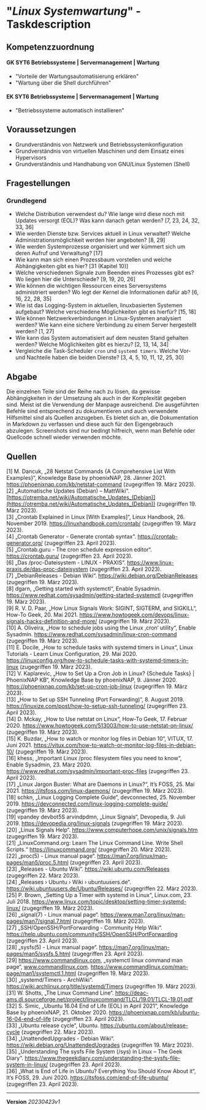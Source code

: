 # "*Linux Systemwartung*" - Taskdescription

## Kompetenzzuordnung
#### GK SYT6 Betriebssysteme | Servermanagement | Wartung
* "Vorteile der Wartungsautomatisierung erklären"
* "Wartung über die Shell durchführen"
#### EK SYT6 Betriebssysteme | Servermanagement | Wartung
* "Betriebssysteme automatisch installieren"

## Voraussetzungen
* Grundverständnis von Netzwerk und Betriebssystemkonfiguration
* Grundverständnis von virtuellen Maschinen und dem Einsatz eines Hypervisors
* Grundverständnis und Handhabung von GNU/Linux Systemen (Shell)


## Fragestellungen

### Grundlegend

* Welche Distribution verwendest du? Wie lange wird diese noch mit Updates versorgt (EOL)? Was kann danach getan werden? [7, 23, 24, 32, 33, 36]
* Wie werden Dienste bzw. Services aktuell in Linux verwaltet? Welche Administrationsmöglichkeit werden hier angeboten? [8, 29]
* Wie werden Systemprozesse organisiert und wer kümmert sich um deren Aufruf und Verwaltung? [17]
* Wie kann man sich einen Prozessbaum vorstellen und welche Abhängigkeiten gibt es hier? [31 (Kapitel 10)]
* Welche verschiedenen Signale zum Beenden eines Prozesses gibt es? Wo liegen hier die Unterschiede? [9, 19, 20, 26]
* Wie können die wichtigen Ressourcen eines Serversystems administriert werden? Wo legt der Kernel die Informationen dafür ab? [6, 16, 22, 28, 35]
* Wie ist das Logging-System in aktuellen, linuxbasierten Systemen aufgebaut? Welche verschiedene Möglichkeiten gibt es hierfür? [15, 18]
* Wie können Netzwerkverbindungen in Linux-Systemen analysiert werden? Wie kann eine sichere Verbindung zu einem Server hergestellt werden? [1, 27]
* Wie kann das System automatisiert auf dem neusten Stand gehalten werden? Welche Möglichkeiten gibt es hierzu? [2, 13, 14, 34]
* Vergleiche die Task-Scheduler `cron` und `systemd timers`. Welche Vor- und Nachteile haben die beiden Dienste? [3, 4, 5, 10, 11, 12, 25, 30]

## Abgabe
Die einzelnen Teile sind der Reihe nach zu lösen, da gewisse Abhängigkeiten in der Umsetzung als auch in der Komplexität gegeben sind. Meist ist die Verwendung der Manpage ausreichend. Die ausgeführten Befehle sind entsprechend zu dokumentieren und auch verwendete Hilfsmittel sind als Quellen anzugeben. Es bietet sich an, die Dokumentation in Markdown zu verfassen und diese auch für den Eigengebrauch abzulegen. Screenshots sind nur bedingt hilfreich, wenn man Befehle oder Quellcode schnell wieder verwenden möchte.

## Quellen
[1] M. Dancuk, „28 Netstat Commands {A Comprehensive List With Examples}“, Knowledge Base by phoenixNAP, 28. Jänner 2021. https://phoenixnap.com/kb/netstat-command (zugegriffen 19. März 2023).   
[2] „Automatische Updates (Debian) – MattWiki“. [https://otremba.net/wiki/Automatische_Updates_(Debian)](https://otremba.net/wiki/Automatische_Updates_(Debian)) (zugegriffen 19. März 2023).   
[3] „Crontab Explained in Linux [With Examples]“, Linux Handbook, 26. November 2019. https://linuxhandbook.com/crontab/ (zugegriffen 19. März 2023).   
[4] „Crontab Generator - Generate crontab syntax“. https://crontab-generator.org/ (zugegriffen 23. April 2023).   
[5] „Crontab.guru - The cron schedule expression editor“. https://crontab.guru/ (zugegriffen 23. April 2023).   
[6] „Das /proc-Dateisystem - LINUX - PRAXIS“. https://www.linux-praxis.de/das-proc-dateisystem (zugegriffen 23. April 2023).   
[7] „DebianReleases - Debian Wiki“. https://wiki.debian.org/DebianReleases (zugegriffen 19. März 2023).   
[8] dgarn, „Getting started with systemctl“, Enable Sysadmin. https://www.redhat.com/sysadmin/getting-started-systemctl (zugegriffen 19. März 2023).   
[9] R. V. D. Paar, „How Linux Signals Work: SIGINT, SIGTERM, and SIGKILL“, How-To Geek, 20. Mai 2021. https://www.howtogeek.com/devops/linux-signals-hacks-definition-and-more/ (zugegriffen 19. März 2023).   
[10] A. Oliveira, „How to schedule jobs using the Linux ‚cron‘ utility“, Enable Sysadmin. https://www.redhat.com/sysadmin/linux-cron-command (zugegriffen 19. März 2023).   
[11] E. Docile, „How to schedule tasks with systemd timers in Linux“, Linux Tutorials - Learn Linux Configuration, 29. Mai 2020. https://linuxconfig.org/how-to-schedule-tasks-with-systemd-timers-in-linux (zugegriffen 19. März 2023).   
[12] V. Kaplarevic, „How to Set Up a Cron Job in Linux? {Schedule Tasks} | PhoenixNAP KB“, Knowledge Base by phoenixNAP, 9. Jänner 2020. https://phoenixnap.com/kb/set-up-cron-job-linux (zugegriffen 19. März 2023).   
[13] „How to Set up SSH Tunneling (Port Forwarding)“, 8. August 2019. https://linuxize.com/post/how-to-setup-ssh-tunneling/ (zugegriffen 23. April 2023).   
[14] D. Mckay, „How to Use netstat on Linux“, How-To Geek, 17. Februar 2020. https://www.howtogeek.com/513003/how-to-use-netstat-on-linux/ (zugegriffen 19. März 2023).   
[15] K. Buzdar, „How to watch or monitor log files in Debian 10“, VITUX, 17. Juni 2021. https://vitux.com/how-to-watch-or-monitor-log-files-in-debian-10/ (zugegriffen 19. März 2023).   
[16] khess, „Important Linux /proc filesystem files you need to know“, Enable Sysadmin, 23. März 2020. https://www.redhat.com/sysadmin/important-proc-files (zugegriffen 23. April 2023).   
[17] „Linux Jargon Buster: What are Daemons in Linux?“, It’s FOSS, 25. Mai 2021. https://itsfoss.com/linux-daemons/ (zugegriffen 19. März 2023).   
[18] schkn, „Linux Logging Complete Guide“, devconnected, 25. November 2019. https://devconnected.com/linux-logging-complete-guide/ (zugegriffen 19. März 2023).   
[19]  vpandey devbot5S arvindpdmn, „Linux Signals“, Devopedia, 9. Juli 2019. https://devopedia.org/linux-signals (zugegriffen 19. März 2023).   
[20] „Linux Signals Help“. https://www.computerhope.com/unix/signals.htm (zugegriffen 19. März 2023).   
[21] „LinuxCommand.org: Learn The Linux Command Line. Write Shell Scripts.“ https://linuxcommand.org/ (zugegriffen 20. März 2023).   
[22] „proc(5) - Linux manual page“. https://man7.org/linux/man-pages/man5/proc.5.html (zugegriffen 23. April 2023).   
[23] „Releases - Ubuntu Wiki“. https://wiki.ubuntu.com/Releases (zugegriffen 22. März 2023).   
[24] „Releases › Ubuntu › Wiki › ubuntuusers.de“. https://wiki.ubuntuusers.de/Ubuntu/Releases/ (zugegriffen 22. März 2023).   
[25] P. Brown, „Setting Up a Timer with systemd in Linux“, Linux.com, 23. Juli 2018. https://www.linux.com/topic/desktop/setting-timer-systemd-linux/ (zugegriffen 19. März 2023).   
[26] „signal(7) - Linux manual page“. https://www.man7.org/linux/man-pages/man7/signal.7.html (zugegriffen 19. März 2023).   
[27] „SSH/OpenSSH/PortForwarding - Community Help Wiki“. https://help.ubuntu.com/community/SSH/OpenSSH/PortForwarding (zugegriffen 23. April 2023).   
[28] „sysfs(5) - Linux manual page“. https://man7.org/linux/man-pages/man5/sysfs.5.html (zugegriffen 23. April 2023).   
[29] https://www.commandlinux.com, „systemctl linux command man page“, www.commandlinux.com. https://www.commandlinux.com/man-page/man1/systemctl.1.html (zugegriffen 19. März 2023).   
[30] „systemd/Timers - ArchWiki“. https://wiki.archlinux.org/title/systemd/Timers (zugegriffen 19. März 2023).   
[31] W. Shotts, „The Linux Command Line“. https://deac-ams.dl.sourceforge.net/project/linuxcommand/TLCL/19.01/TLCL-19.01.pdf   
[32] S. Simic, „Ubuntu 16.04 End of Life (EOL) in April 2021“, Knowledge Base by phoenixNAP, 21. Oktober 2020. https://phoenixnap.com/kb/ubuntu-16-04-end-of-life (zugegriffen 23. April 2023).   
[33] „Ubuntu release cycle“, Ubuntu. https://ubuntu.com/about/release-cycle (zugegriffen 22. März 2023).   
[34] „UnattendedUpgrades - Debian Wiki“. https://wiki.debian.org/UnattendedUpgrades (zugegriffen 19. März 2023).   
[35] „Understanding The sysfs File System (/sys) in Linux – The Geek Diary“. https://www.thegeekdiary.com/understanding-the-sysfs-file-system-in-linux/ (zugegriffen 23. April 2023).   
[36] „What is End of Life in Ubuntu? Everything You Should Know About it“, It’s FOSS, 29. Juni 2020. https://itsfoss.com/end-of-life-ubuntu/ (zugegriffen 23. April 2023).   

---
**Version** *20230423v1*
